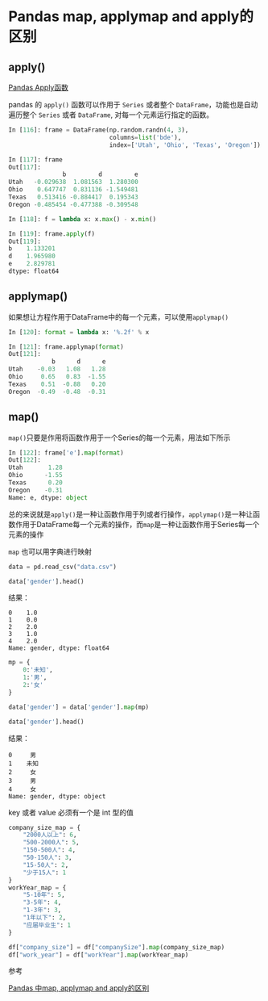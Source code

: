 # Pandas map, applymap and apply的区别

## **apply()**

<a href="[https://hg1227.github.io/numpy-pandas-scipy/Chapter2/Pandas%20Apply%E5%87%BD%E6%95%B0.html#pandas-apply%E5%87%BD%E6%95%B0](https://hg1227.github.io/numpy-pandas-scipy/Chapter2/Pandas Apply函数.html#pandas-apply函数)" blank=""> Pandas Apply函数</a>

pandas 的 `apply()` 函数可以作用于 `Series` 或者整个 `DataFrame`，功能也是自动遍历整个 `Series` 或者 `DataFrame`, 对每一个元素运行指定的函数。

```python
In [116]: frame = DataFrame(np.random.randn(4, 3), 
                            columns=list('bde'), 
                            index=['Utah', 'Ohio', 'Texas', 'Oregon'])

In [117]: frame
Out[117]: 
               b         d         e
Utah   -0.029638  1.081563  1.280300
Ohio    0.647747  0.831136 -1.549481
Texas   0.513416 -0.884417  0.195343
Oregon -0.485454 -0.477388 -0.309548

In [118]: f = lambda x: x.max() - x.min()

In [119]: frame.apply(f)
Out[119]: 
b    1.133201
d    1.965980
e    2.829781
dtype: float64
```

## **applymap()**

如果想让方程作用于DataFrame中的每一个元素，可以使用`applymap()`

```python
In [120]: format = lambda x: '%.2f' % x

In [121]: frame.applymap(format)
Out[121]: 
            b      d      e
Utah    -0.03   1.08   1.28
Ohio     0.65   0.83  -1.55
Texas    0.51  -0.88   0.20
Oregon  -0.49  -0.48  -0.31
```

## **map()**

`map()`只要是作用将函数作用于一个Series的每一个元素，用法如下所示

```python
In [122]: frame['e'].map(format)
Out[122]: 
Utah       1.28
Ohio      -1.55
Texas      0.20
Oregon    -0.31
Name: e, dtype: object
```

总的来说就是`apply()`是一种让函数作用于列或者行操作，`applymap()`是一种让函数作用于DataFrame每一个元素的操作，而`map`是一种让函数作用于Series每一个元素的操作

`map` 也可以用字典进行映射

```python
data = pd.read_csv("data.csv")

data['gender'].head()
```

结果：

```
0    1.0
1    0.0
2    2.0
3    1.0
4    2.0
Name: gender, dtype: float64
```

```python
mp = {
    0:'未知',
    1:'男',
    2:'女'    
}

data['gender'] = data['gender'].map(mp)

data['gender'].head()
```

结果：

```
0     男
1    未知
2     女
3     男
4     女
Name: gender, dtype: object
```

key 或者 value 必须有一个是 int 型的值

```python
company_size_map = {
    "2000人以上": 6,
    "500-2000人": 5,
    "150-500人": 4,
    "50-150人": 3,
    "15-50人": 2,
    "少于15人": 1
}
workYear_map = {
    "5-10年": 5,
    "3-5年": 4,
    "1-3年": 3,
    "1年以下": 2,
    "应届毕业生": 1
}
```

```python
df["company_size"] = df["companySize"].map(company_size_map)
df["work_year"] = df["workYear"].map(workYear_map)
```



参考

<a href="https://blog.csdn.net/u010814042/article/details/76401133" blank="">Pandas 中map, applymap and apply的区别</a> 